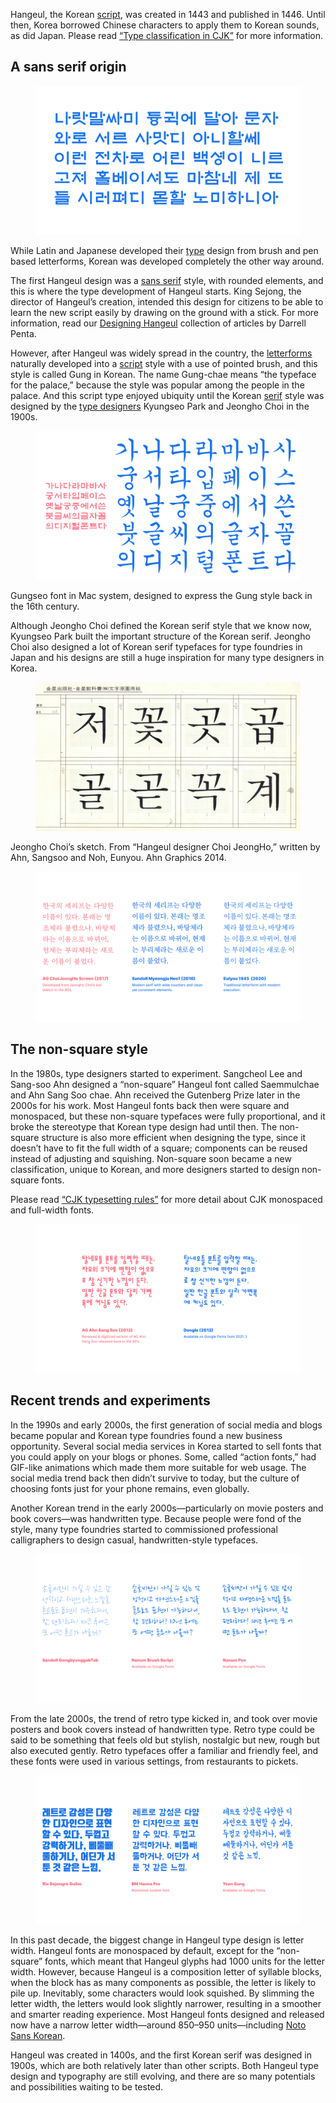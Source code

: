 Hangeul, the Korean [script](/glossary/script), was created in 1443 and published in 1446. Until then, Korea borrowed Chinese characters to apply them to Korean sounds, as did Japan. Please read [“Type classification in CJK”](/lesson/type_classification_in_cjk_korean) for more information.

## A sans serif origin

<figure>

![Example of Hunminjeongum font](images/01.svg)

</figure>

While Latin and Japanese developed their [type](/glossary/type) design from brush and pen based letterforms, Korean was developed completely the other way around.

The first Hangeul design was a [sans serif](/glossary/sans_serif) style, with rounded elements, and this is where the type development of Hangeul starts. King Sejong, the director of Hangeul’s creation, intended this design for citizens to be able to learn the new script easily by drawing on the ground with a stick. For more information, read our [Designing Hangeul](/lesson/an_introduction_to_hangeul) collection of articles by Darrell Penta.

However, after Hangeul was widely spread in the country, the [letterforms](/glossary/letterform) naturally developed into a [script](/glossary/script_typeface_style) style with a use of pointed brush, and this style is called Gung in Korean. The name Gung-chae means “the typeface for the palace,” because the style was popular among the people in the palace. And this script type enjoyed ubiquity until the Korean [serif](/glossary/serif) style was designed by the [type designers](/glossary/type_designer) Kyungseo Park and Jeongho Choi in the 1900s.

<figure>

![Example of Gung](images/02.svg)

</figure>
<figcaption>Gungseo font in Mac system, designed to express the Gung style back in the 16th century.</figcaption>

Although Jeongho Choi defined the Korean serif style that we know now, Kyungseo Park built the important structure of the Korean serif. Jeongho Choi also designed a lot of Korean serif typefaces for type foundries in Japan and his designs are still a huge inspiration for many type designers in Korea.

<figure>

![Scan of Jeongho Choi’s sketches](images/03.jpg)

</figure>
<figcaption>Jeongho Choi’s sketch. From “Hangeul designer Choi JeongHo,” written by Ahn, Sangsoo and Noh, Eunyou. Ahn Graphics 2014.</figcaption>

<figure>

![Korean serif style we see now](images/04.svg)

</figure>

## The non-square style

In the 1980s, type designers started to experiment. Sangcheol Lee and Sang-soo Ahn designed a “non-square” Hangeul font called Saemmulchae and Ahn Sang Soo chae. Ahn received the Gutenberg Prize later in the 2000s for his work. Most Hangeul fonts back then were square and monospaced, but these non-square typefaces were fully proportional, and it broke the stereotype that Korean type design had until then. The non-square structure is also more efficient when designing the type, since it doesn’t have to fit the full width of a square; components can be reused instead of adjusting and squishing. Non-square soon became a new classification, unique to Korean, and more designers started to design non-square fonts.

Please read [“CJK typesetting rules”](/lesson/cjk_typesetting_rules) for more detail about CJK monospaced and full-width fonts.

<figure>

![Examples of non-square fonts](images/05.svg)

</figure>

## Recent trends and experiments

In the 1990s and early 2000s, the first generation of social media and blogs became popular and Korean type foundries found a new business opportunity. Several social media services in Korea started to sell fonts that you could apply on your blogs or phones. Some, called “action fonts,” had GIF-like animations which made them more suitable for web usage. The social media trend back then didn’t survive to today, but the culture of choosing fonts just for your phone remains, even globally.

Another Korean trend in the early 2000s—particularly on movie posters and book covers—was handwritten type. Because people were fond of the style, many type foundries started to commissioned professional calligraphers to design casual, handwritten-style typefaces.

<figure>

![Examples of handwritten typefaces](images/06.svg)

</figure>

From the late 2000s, the trend of retro type kicked in, and took over movie posters and book covers instead of handwritten type. Retro type could be said to be something that feels old but stylish, nostalgic but new, rough but also executed gently. Retro typefaces offer a familiar and friendly feel, and these fonts were used in various settings, from restaurants to pickets.

<figure>

![Examples of retro typefaces](images/07.svg)

</figure>

In this past decade, the biggest change in Hangeul type design is letter width. Hangeul fonts are monospaced by default, except for the “non-square” fonts, which meant that Hangeul glyphs had 1000 units for the letter width. However, because Hangeul is a composition letter of syllable blocks, when the block has as many components as possible, the letter is likely to pile up. Inevitably, some characters would look squished. By slimming the letter width, the letters would look slightly narrower, resulting in a smoother and smarter reading experience. Most Hangeul fonts designed and released now have a narrow letter width—around 850–950 units—including [Noto Sans Korean](https://fonts.google.com/noto/specimen/Noto+Sans+KR).

Hangeul was created in 1400s, and the first Korean serif was designed in 1900s, which are both relatively later than other scripts. Both Hangeul type design and typography are still evolving, and there are so many potentials and possibilities waiting to be tested.
